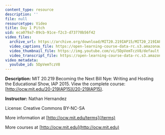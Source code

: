 ```yaml
---
content_type: resource
description: ''
file: null
resourcetype: Video
title: Day 1 Pitch
uid: eca079a7-89cb-91ce-f2c3-d73770b56f42
video_files:
  archive_url: https://archive.org/download/MIT20.219IAP15/MIT20_219IAP15_NH_D01_Pitch_360p.mp4
  video_captions_file: https://open-learning-course-data-rc.s3.amazonaws.com/20-219-becoming-the-next-bill-nye-writing-and-hosting-the-educational-show-january-iap-2015/a7c35ead8bb05334820893d68fe64fc5_5DpVemTczV8.vtt
  video_thumbnail_file: https://img.youtube.com/vi/5DpVemTczV8/default.jpg
  video_transcript_file: https://open-learning-course-data-rc.s3.amazonaws.com/20-219-becoming-the-next-bill-nye-writing-and-hosting-the-educational-show-january-iap-2015/bc4d2641645d446d81142bce8b64013d_5DpVemTczV8.pdf
video_metadata:
  youtube_id: 5DpVemTczV8
---
```


**Description:** MIT 20.219 Becoming the Next Bill Nye: Writing and Hosting the Educational Show, IAP 2015. View the complete course: [http://ocw.mit.edu/20-219IAP15](/20-219IAP15).

**Instructor:** Nathan Hernandez

License: Creative Commons BY-NC-SA

More information at [http://ocw.mit.edu/terms](/terms)

More courses at [http://ocw.mit.edu](http://ocw.mit.edu)